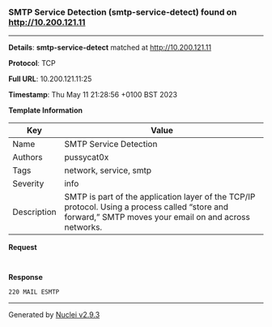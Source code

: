 ### SMTP Service Detection (smtp-service-detect) found on http://10.200.121.11
---
**Details**: **smtp-service-detect**  matched at http://10.200.121.11

**Protocol**: TCP

**Full URL**: 10.200.121.11:25

**Timestamp**: Thu May 11 21:28:56 +0100 BST 2023

**Template Information**

| Key | Value |
|---|---|
| Name | SMTP Service Detection |
| Authors | pussycat0x |
| Tags | network, service, smtp |
| Severity | info |
| Description | SMTP is part of the application layer of the TCP/IP protocol. Using a process called “store and forward,” SMTP moves your email on and across networks.<br> |

**Request**
```http


```

**Response**
```http
220 MAIL ESMTP

```


---
Generated by [Nuclei v2.9.3](https://github.com/projectdiscovery/nuclei)